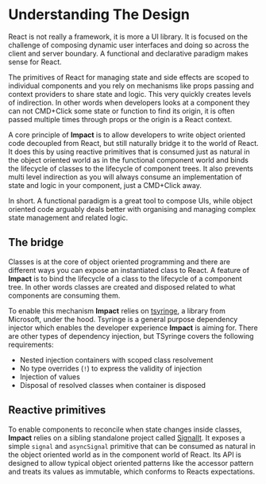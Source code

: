 # Understanding The Design

React is not really a framework, it is more a UI library. It is focused on the challenge of composing dynamic user interfaces and doing so across the client and server boundary. A functional and declarative paradigm makes sense for React.

The primitives of React for managing state and side effects are scoped to individual components and you rely on mechanisms like props passing and context providers to share state and logic. This very quickly creates levels of indirection. In other words when developers looks at a component they can not CMD+Click some state or function to find its origin, it is often passed multiple times through props or the origin is a React context.

A core principle of **Impact** is to allow developers to write object oriented code decoupled from React, but still naturally bridge it to the world of React. It does this by using reactive primitives that is consumed just as natural in the object oriented world as in the functional component world and binds the lifecycle of classes to the lifecycle of component trees. It also prevents multi level indirection as you will always consume an implementation of state and logic in your component, just a CMD+Click away.

In short. A functional paradigm is a great tool to compose UIs, while object oriented code arguably deals better with organising and managing complex state management and related logic.

## The bridge

Classes is at the core of object oriented programming and there are different ways you can expose an instantiated class to React. A feature of **Impact** is to bind the lifecycle of a class to the lifecycle of a component tree. In other words classes are created and disposed related to what components are consuming them.

To enable this mechanism **Impact** relies on [tsyringe](https://github.com/microsoft/tsyringe), a library from Microsoft, under the hood. Tsyringe is a general purpose dependency injector which enables the developer experience **Impact** is aiming for. There are other types of dependency injection, but TSyringe covers the following requirements:

- Nested injection containers with scoped class resolvement
- No type overrides (`!`) to express the validity of injection
- Injection of values
- Disposal of resolved classes when container is disposed

## Reactive primitives

To enable components to reconcile when state changes inside classes, **Impact** relies on a sibling standalone project called [SignalIt](https://github.com/christianalfoni/signalit). It exposes a simple `signal` and `asyncSignal` primitive that can be consumed as natural in the object oriented world as in the component world of React. Its API is designed to allow typical object oriented patterns like the accessor pattern and treats its values as immutable, which conforms to Reacts expectations.




